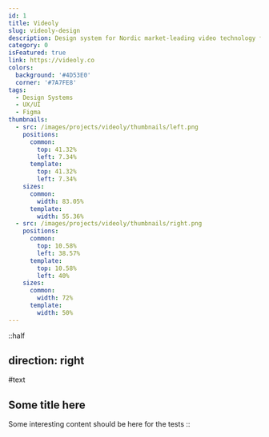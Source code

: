 ```yaml
---
id: 1
title: Videoly
slug: videoly-design
description: Design system for Nordic market-leading video technology for online retailers offering relevant hand-picked product videos at scale
category: 0
isFeatured: true
link: https://videoly.co
colors:
  background: '#4D53E0'
  corner: '#7A7FE8'
tags:
  - Design Systems
  - UX/UI
  - Figma
thumbnails:
  - src: /images/projects/videoly/thumbnails/left.png
    positions:
      common:
        top: 41.32%
        left: 7.34%
      template:
        top: 41.32%
        left: 7.34%
    sizes:
      common:
        width: 83.05%
      template:
        width: 55.36%
  - src: /images/projects/videoly/thumbnails/right.png
    positions:
      common:
        top: 10.58%
        left: 38.57%
      template:
        top: 10.58%
        left: 40%
    sizes:
      common:
        width: 72%
      template:
        width: 50%
---
```


::half

## direction: right

#text

## **Some title here**

Some interesting content should be here for the tests
::
